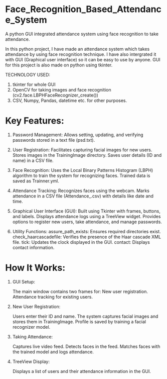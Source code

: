 # Face_Recognition_Based_Attendance_System

A python GUI integrated attendance system using face recognition to take attendance.

In this python project, I have made an attendance system which takes attendance by using face recognition technique. I have also intergrated it with GUI (Graphical user interface) so it can be easy to use by anyone. GUI for this project is also made on python using tkinter.

TECHNOLOGY USED:
1) tkinter for whole GUI
2) OpenCV for taking images and face recognition (cv2.face.LBPHFaceRecognizer_create())
3) CSV, Numpy, Pandas, datetime etc. for other purposes.

# Key Features:

1) Password Management:
Allows setting, updating, and verifying passwords stored in a text file (psd.txt).

2) User Registration:
Facilitates capturing facial images for new users.
Stores images in the TrainingImage directory.
Saves user details (ID and name) in a CSV file.

4) Face Recognition:
Uses the Local Binary Patterns Histogram (LBPH) algorithm to train the system for recognizing faces.
Trained data is saved as Trainner.yml.

5) Attendance Tracking:
Recognizes faces using the webcam.
Marks attendance in a CSV file (Attendance_<date>.csv) with details like date and time.

6) Graphical User Interface (GUI):
Built using Tkinter with frames, buttons, and labels.
Displays attendance logs using a TreeView widget.
Provides options to register new users, take attendance, and manage passwords.

7) Utility Functions:
assure_path_exists: Ensures required directories exist.
check_haarcascadefile: Verifies the presence of the Haar cascade XML file.
tick: Updates the clock displayed in the GUI.
contact: Displays contact information.


# How It Works:

1) GUI Setup:

    The main window contains two frames for:
    New user registration.
    Attendance tracking for existing users.

2) New User Registration:

    Users enter their ID and name.
    The system captures facial images and stores them in TrainingImage.
    Profile is saved by training a facial recognizer model.

3) Taking Attendance:

    Captures live video feed.
    Detects faces in the feed.
    Matches faces with the trained model and logs attendance.

4) TreeView Display:

    Displays a list of users and their attendance information in the GUI.
